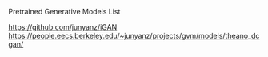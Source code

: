 Pretrained Generative Models List

https://github.com/junyanz/iGAN
https://people.eecs.berkeley.edu/~junyanz/projects/gvm/models/theano_dcgan/
